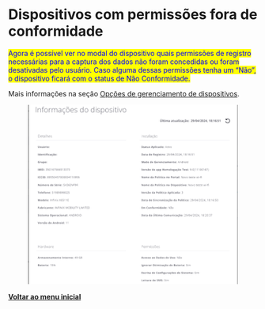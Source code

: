 # Dispositivos com permissões fora de conformidade

<mark style="color:blue;">Agora é possível ver no modal do dispositivo quais permissões de registro necessárias para a captura dos dados não foram concedidas ou foram desativadas pelo usuário. Caso alguma dessas permissões tenha um “Não”, o dispositivo ficará com o status de Não Conformidade.</mark>

Mais informações na seção [Opções de gerenciamento de dispositivos](../../portal/dispositivos/lista-de-dispositivos/opcoes-de-gerenciamento-de-dispositivos.md).

<figure><img src="../../../.gitbook/assets/image (5) (1) (1) (1) (1) (1).png" alt=""><figcaption></figcaption></figure>

[**Voltar ao menu inicial**](./)
